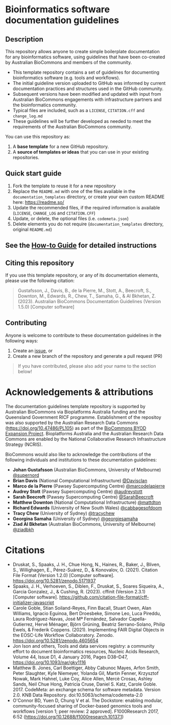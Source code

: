 Bioinformatics software documentation guidelines
==============

## Description

This repository allows anyone to create simple boilerplate documentation for any bioinformatics software, using guidelines that have been co-created by Australian BioCommons and members of the community.

- This template repository contains a set of guidelines for documenting bioinformatics software (e.g. tools and workflows).
- The initial guideline version uploaded to GitHub was informed by current documentation practices and structures used in the GitHub community.
- Subsequent versions have been modified and updated with input from Australian BioCommons engagements with infrastructure partners and the bioinformatics community.
- Typical files are included, such as a `LICENSE`, `CITATION.cff` and `change_log.md`
- These guidelines will be further developed as needed to meet the requirements of the Australian BioCommons community.

You can use this repository as:

1. A **base template** for a new GitHub repository. 
2. A **source of templates or ideas** that you can use in your existing repositories.


## Quick start guide

1. Fork the template to reuse it for a new repository
2. Replace the `README.md` with one of the files available in the `documentation_templates` directory, or create your own custom README here: https://readme.so/
3. Update the recommended files, if the required information is available (`LICENSE`, `CHANGE_LOG` and `CITATION.CFF`)
4. Update, or delete, the optional files (i.e. `codemeta.json`)
5. Delete elements you do not require (`documentation_templates` directory, original `README.md`)


## See the [How-to Guide](https://australianbiocommons.github.io/how-to-doc-guidelines/guide) for detailed instructions


## Citing this repository

If you use this template repository, or any of its documentation elements, please use the following citation:
 
> Gustafsson, J., Davis, B., de la Pierre, M., Stott, A., Beecroft, S., Downton, M., Edwards, R., Chew, T., Samaha, G., & Al Bkhetan, Z. (2023). Australian BioCommons Documentation Guidelines (Version 1.5.0) [Computer software]


## Contributing

Anyone is welcome to contribute to these documentation guidelines in the following ways: 

1. Create an [issue](https://github.com/AustralianBioCommons/doc_guidelines/issues), or
2. Create a new branch of the repository and generate a pull request (PR)

> If you have contributed, please also add your name to the section below!


# Acknowledgements & attributions

The documentation guidelines template repository is supported by Australian BioCommons via Bioplatforms Australia funding and the Queensland Government RICF programme. Establishment of the repositoy was also supported by the Australian Research Data Commons (https://doi.org/10.47486/PL105) as part of the [BioCommons BYOD Expansion Project](https://www.biocommons.org.au/byo-data-platform-expansion). Bioplatforms Australia and the Australian Research Data Commons are enabled by the National Collaborative Research Infrastructure Strategy (NCRIS).

BioCommons would also like to acknowledge the contributions of the following individuals and institutions to these documentation guidelines:

- **Johan Gustafsson** (Australian BioCommons, University of Melbourne) [@supernord](https://github.com/supernord)
- **Brian Davis** (National Computational Infrastructure) [@Davisclan](https://github.com/Davisclan)
- **Marco de la Pierre** (Pawsey Supercomputing Centre) [@marcodelapierre](https://github.com/marcodelapierre)
- **Audrey Stott** (Pawsey Supercomputing Centre) [@audreystott](https://github.com/audreystott)
- **Sarah Beecroft** (Pawsey Supercomputing Centre) [@SarahBeecroft](https://github.com/SarahBeecroft)
- **Matthew Downton** (National Computational Infrastructure) [@mattdton](https://github.com/mattdton)
- **Richard Edwards** (University of New South Wales) [@cabbagesofdoom](https://github.com/cabbagesofdoom)
- **Tracy Chew** (University of Sydney) [@tracychew](https://github.com/tracychew)
- **Georgina Samaha** (University of Sydney) [@georgiesamaha](https://github.com/georgiesamaha)
- **Ziad Al Bkhetan** (Australian BioCommons, University of Melbourne) [@ziadbkh](https://github.com/ziadbkh)


# Citations

- Druskat, S., Spaaks, J. H., Chue Hong, N., Haines, R., Baker, J., Bliven, S., Willighagen, E., Pérez-Suárez, D., & Konovalov, O. (2021). Citation File Format (Version 1.2.0) [Computer software]. https://doi.org/10.5281/zenodo.5171937
- Spaaks, J. H., Verhoeven, S., Diblen, F., Druskat, S., Soares Siqueira, A., Garcia Gonzalez, J., & Cushing, R. (2023). cffinit (Version 2.3.1) [Computer software]. https://github.com/citation-file-format/cff-initializer-javascript
- Carole Goble, Stian Soiland-Reyes, Finn Bacall, Stuart Owen, Alan Williams, Ignacio Eguinoa, Bert Droesbeke, Simone Leo, Luca Pireddu, Laura Rodríguez-Navas, José Mª Fernández, Salvador Capella-Gutierrez, Hervé Ménager, Björn Grüning, Beatriz Serrano-Solano, Philip Ewels, & Frederik Coppens. (2021). Implementing FAIR Digital Objects in the EOSC-Life Workflow Collaboratory. Zenodo. https://doi.org/10.5281/zenodo.4605654
- Jon Ison and others, Tools and data services registry: a community effort to document bioinformatics resources, Nucleic Acids Research, Volume 44, Issue D1, 4 January 2016, Pages D38–D47, https://doi.org/10.1093/nar/gkv1116
- Matthew B. Jones, Carl Boettiger, Abby Cabunoc Mayes, Arfon Smith, Peter Slaughter, Kyle Niemeyer, Yolanda Gil, Martin Fenner, Krzysztof Nowak, Mark Hahnel, Luke Coy, Alice Allen, Mercè Crosas, Ashley Sands, Neil Chue Hong, Patricia Cruse, Daniel S. Katz, Carole Goble. 2017. CodeMeta: an exchange schema for software metadata. Version 2.0. KNB Data Repository. doi:10.5063/schema/codemeta-2.0
- O'Connor BD, Yuen D, Chung V et al. The Dockstore: enabling modular, community-focused sharing of Docker-based genomics tools and workflows [version 1; peer review: 2 approved]. F1000Research 2017, 6:52 (https://doi.org/10.12688/f1000research.10137.1) 

